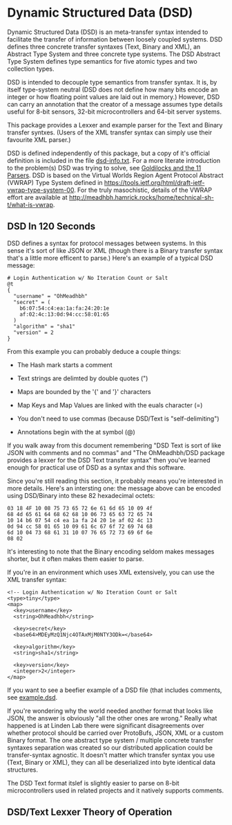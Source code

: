 # Dynamic Structured Data (DSD)

Dynamic Structured Data (DSD) is an meta-transfer syntax intended to
facilitate the transfer of information between loosely coupled
systems. DSD defines three concrete transfer syntaxes (Text, Binary
and XML), an Abstract Type System and three concrete type systems. The
DSD Abstract Type System defines type semantics for five atomic types
and two collection types.

DSD is intended to decouple type semantics from transfer syntax. It
is, by itself type-system neutral (DSD does not define how many bits
encode an integer or how floating point values are laid out in
memory.) However, DSD can carry an annotation that the creator of a
message assumes type details useful for 8-bit sensors, 32-bit
microcontrollers and 64-bit server systems.

This package provides a Lexxer and example parser for the Text and
Binary transfer syntxes. (Users of the XML transfer syntax can simply
use their favourite XML parser.)

DSD is defined independently of this package, but a copy of it's
official definition is included in the file
[dsd-info.txt](dsd-info.txt). For a more literate introduction to the
problem(s) DSD was trying to solve, see [Goldilocks and the 11
Parsers](goldilocks.txt). DSD is based on the Virtual Worlds Region
Agent Protocol Abstract (VWRAP) Type System defined in
https://tools.ietf.org/html/draft-ietf-vwrap-type-system-00. For the
truly masochistic, details of the VWRAP effort are available at
http://meadhbh.hamrick.rocks/home/technical-sh-t/what-is-vwrap.

## DSD In 120 Seconds

DSD defines a syntax for protocol messages between systems. In this
sense it's sort of like JSON or XML (though there is a Binary transfer
syntax that's a little more efficent to parse.) Here's an example of a
typical DSD message:

    # Login Authentication w/ No Iteration Count or Salt
    @t
    {
      "username" = "OhMeadhbh"
      "secret" = (
        b6:07:54:c4:ea:1a:fa:24:20:1e
        af:02:4c:13:0d:94:cc:58:01:65
      )
      "algorithm" = "sha1"
      "version" = 2
    }

From this example you can probably deduce a couple things:

* The Hash mark starts a comment

* Text strings are delimted by double quotes (")

* Maps are bounded by the '{' and '}' characters

* Map Keys and Map Values are linked with the euals character (=)

* You don't need to use commas (because DSD/Text is "self-delimiting")

* Annotations begin with the at symbol (@)

If you walk away from this document remembering "DSD Text is sort of
like JSON with comments and no commas" and "The OhMeadhbh/DSD package
provides a lexxer for the DSD Text transfer syntax" then you've
learned enough for practical use of DSD as a syntax and this
software.

Since you're still reading this section, it probably means you're
interested in more details. Here's an intersting one: the message
above can be encoded using DSD/Binary into these 82 hexadecimal
octets:

    03 18 4F 10 08 75 73 65 72 6e 61 6d 65 10 09 4f
    68 4d 65 61 64 68 62 68 10 06 73 65 63 72 65 74
    10 14 b6 07 54 c4 ea 1a fa 24 20 1e af 02 4c 13
    0d 94 cc 58 01 65 10 09 61 6c 67 6f 72 69 74 68
    6d 10 04 73 68 61 31 10 07 76 65 72 73 69 6f 6e
    08 02

It's interesting to note that the Binary encoding seldom makes
messages shorter, but it often makes them easier to parse.

If you're in an environment which uses XML extensively, you can use
the XML transfer syntax:

    <!-- Login Authentication w/ No Iteration Count or Salt
    <type>tiny</type>
    <map>
      <key>username</key>
      <string>OhMeadhbh</string>

      <key>secret</key>
      <base64>MDEyMzQ1Njc4OTAxMjM0NTY3ODk=</base64>

      <key>algorithm</key>
      <string>sha1</string>

      <key>version</key>
      <integer>2</integer>
    </map>

If you want to see a beefier example of a DSD file (that includes
comments, see [example.dsd](example.dsd).

If you're wondering why the world needed another format that looks
like JSON, the answer is obviously "all the other ones are wrong."
Really what happened is at Linden Lab there were significant
disagreements over whether protocol should be carried over ProtoBufs,
JSON, XML or a custom Binary format. The one abstract type system /
multiple concrete transfer syntaxes separation was created so our
distributed application could be transfer-syntax agnostic. It doesn't
matter which transfer syntax you use (Text, Binary or XML), they can
all be deserialized into byte identical data structures.

The DSD Text format itslef is slightly easier to parse on 8-bit
microcontrollers used in related projects and it natively supports
comments.



## DSD/Text Lexxer Theory of Operation
